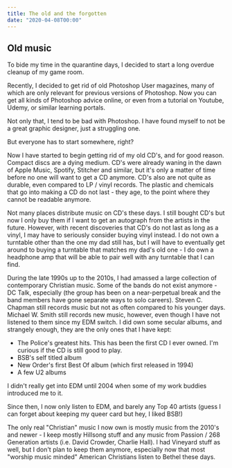 ```yaml
---
title: The old and the forgotten
date: "2020-04-08T00:00"
---
```


## Old music

To bide my time in the quarantine days, I decided to start a long overdue cleanup of my game room.

Recently, I decided to get rid of old Photoshop User magazines, many of which are only relevant for previous versions of Photoshop. Now you can get all kinds of Photoshop advice online, or even from a tutorial on Youtube, Udemy, or similar learning portals.

Not only that, I tend to be bad with Photoshop. I have found myself to not be a great graphic designer, just a struggling one.

But everyone has to start somewhere, right?

Now I have started to begin getting rid of my old CD's, and for good reason. Compact discs are a dying medium. CD's were already waning in the dawn of Apple Music, Spotify, Stitcher and similar, but it's only a matter of time before no one will want to get a CD anymore. CD's also are not quite as durable, even compared to LP / vinyl records. The plastic and chemicals that go into making a CD do not last - they age, to the point where they cannot be readable anymore.

Not many places distribute music on CD's these days. I still bought CD's but now I only buy them if I want to get an autograph from the artists in the future. However, with recent discoveries that CD's do not last as long as a vinyl, I may have to seriously consider buying vinyl instead. I do not own a turntable other than the one my dad still has, but I will have to eventually get around to buying a turntable that matches my dad's old one - I do own a headphone amp that will be able to pair well with any turntable that I can find.

During the late 1990s up to the 2010s, I had amassed a large collection of contemporary Christian music. Some of the bands do not exist anymore - DC Talk, especially (the group has been on a near-perpetual break and the band members have gone separate ways to solo careers). Steven C. Chapman still records music but not as often compared to his younger days. Michael W. Smith still records new music, however, even though I have not listened to them since my EDM switch. I did own some secular albums, and strangely enough, they are the only ones that I have kept:

- The Police's greatest hits. This has been the first CD I ever owned. I'm curious if the CD is still good to play.
- BSB's self titled album
- New Order's first Best Of album (which first released in 1994)
- A few U2 albums

I didn't really get into EDM until 2004 when some of my work buddies introduced me to it.

Since then, I now only listen to EDM, and barely any Top 40 artists (guess I can forget about keeping my queer card but hey, I liked BSB!)

The only real "Christian" music I now own is mostly music from the 2010's and newer - I keep mostly Hillsong stuff and any music from Passion / 268 Generation artists (i.e. David Crowder, Charlie Hall). I had Vineyard stuff as well, but I don't plan to keep them anymore, especially now that most "worship music minded" American Christians listen to Bethel these days.


